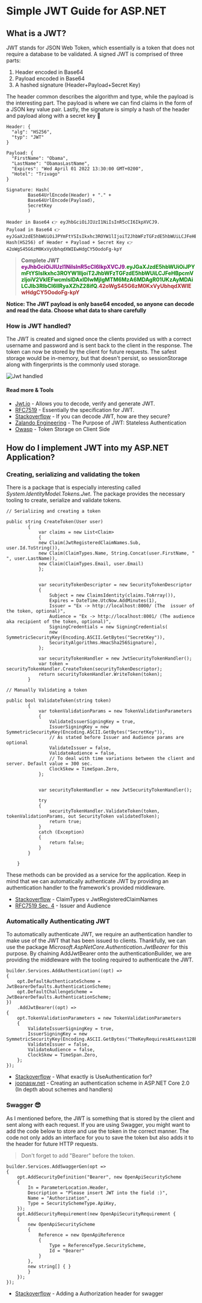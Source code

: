 # Simple JWT Guide for ASP.NET

## What is a JWT?

JWT stands for JSON Web Token, which essentially is a token that does not require a database to be validated. A signed JWT is comprised of three parts:

1. Header encoded in Base64
2. Payload encoded in Base64
3. A hashed signature (Header+Payload+Secret Key)

The header common describes the algorithm and type, while the payload is the interesting part. The payload is where we can find claims in the form of a JSON key value pair. Lastly, the signature is simply a hash of the header and payload along with a secret key 🔑

```
Header: {
  "alg": "HS256",
  "typ": "JWT"
}

Payload: {
  "FirstName": "Obama",
  "LastName": "ObamasLastName",
  "Expires": "Wed April 01 2022 13:30:00 GMT+0200",
  "Hotel": "Trivago"
}

Signature: Hash(
        Base64UrlEncode(Header) + "." +
        Base64UrlEncode(Payload),
        SecretKey
        )

Header in Base64 👉 eyJhbGciOiJIUzI1NiIsInR5cCI6IkpXVCJ9.
Payload in Base64 👉 eyJGaXJzdE5hbWUiOiJPYmFtYSIsIkxhc3ROYW1lIjoiT2JhbWFzTGFzdE5hbWUiLCJFeHBpcmVzIjoiV2VkIEFwcmlsIDAxIDIwMjIgMTM6MzA6MDAgR01UKzAyMDAiLCJIb3RlbCI6IlRyaXZhZ28ifQ.
Hash(HS256) of Header + Payload + Secret Key 👉 42oWgS45G6zM0KxVyUbhqdXWIEwHdgCY5OodoFg-kpY
```

> **Complete JWT
> <span style="color:purple">eyJhbGciOiJIUzI1NiIsInR5cCI6IkpXVCJ9</span>.<span style="color:green">eyJGaXJzdE5hbWUiOiJPYmFtYSIsIkxhc3ROYW1lIjoiT2JhbWFzTGFzdE5hbWUiLCJFeHBpcmVzIjoiV2VkIEFwcmlsIDAxIDIwMjIgMTM6MzA6MDAgR01UKzAyMDAiLCJIb3RlbCI6IlRyaXZhZ28ifQ</span>.<span style="color:brown">42oWgS45G6zM0KxVyUbhqdXWIEwHdgCY5OodoFg-kpY</span>**

**Notice: The JWT payload is only base64 encoded, so anyone can decode and read the data. Choose what data to share carefully**

### How is JWT handled?

The JWT is created and signed once the clients provided us with a correct username and password and is sent back to the client in the response. The token can now be stored by the client for future requests. The safest storage would be in-memory, but that doesn't persist, so sessionStorage along with fingerprints is the commonly used storage.

![Jwt handled](Images/jwtHandled.png)

#### Read more & Tools

- [Jwt.io](https://jwt.io/) - Allows you to decode, verify and generate JWT.
- [RFC7519](https://datatracker.ietf.org/doc/html/rfc7519) - Essentially the specification for JWT.
- [Stackoverflow](https://stackoverflow.com/questions/27301557/if-you-can-decode-jwt-how-are-they-secure) - If you can decode JWT, how are they secure?
- [Zalando Engineering](https://engineering.zalando.com/posts/2017/07/the-purpose-of-jwt-stateless-authentication.html) - The Purpose of JWT: Stateless Authentication
- [Owasp](https://cheatsheetseries.owasp.org/cheatsheets/JSON_Web_Token_for_Java_Cheat_Sheet.html#token-storage-on-client-side) - Token Storage on Client Side

## How do I implement JWT into my ASP.NET Application?

### Creating, serializing and validating the token

There is a package that is especially interesting called _System.IdentityModel.Tokens.Jwt_. The package provides the necessary tooling to create, serialize and validate tokens.

```
// Serializing and creating a token

public string CreateToken(User user)
        {
            var claims = new List<Claim>
            {
            new Claim(JwtRegisteredClaimNames.Sub, user.Id.ToString()),
            new Claim(ClaimTypes.Name, String.Concat(user.FirstName, " ", user.LastName)),
            new Claim(ClaimTypes.Email, user.Email)
            };


            var securityTokenDescriptor = new SecurityTokenDescriptor
            {
                Subject = new ClaimsIdentity(claims.ToArray()),
                Expires = DateTime.UtcNow.AddMinutes(1),
                Issuer = "Ex -> http://localhost:8000/ (The  issuer of the token, optional)",
                Audience = "Ex -> http://localhost:8001/ (The audience aka recipient of the token, optional)",
                SigningCredentials = new SigningCredentials(
                new SymmetricSecurityKey(Encoding.ASCII.GetBytes("SecretKey")),
                SecurityAlgorithms.HmacSha256Signature),
            };

            var securityTokenHandler = new JwtSecurityTokenHandler();
            var token = securityTokenHandler.CreateToken(securityTokenDescriptor);
            return securityTokenHandler.WriteToken(token);
        }

```

```
// Manually Validating a token

public bool ValidateToken(string token)
        {
            var tokenValidationParams = new TokenValidationParameters
            {
                ValidateIssuerSigningKey = true,
                IssuerSigningKey = new SymmetricSecurityKey(Encoding.ASCII.GetBytes("SecretKey")),
                // As stated before Issuer and Audience params are optional
                ValidateIssuer = false,
                ValidateAudience = false,
                // To deal with time variations between the client and server. Default value = 300 sec.
                ClockSkew = TimeSpan.Zero,
            };


            var securityTokenHandler = new JwtSecurityTokenHandler();

            try
            {
                securityTokenHandler.ValidateToken(token, tokenValidationParams, out SecurityToken validatedToken);
                return true;
            }
            catch (Exception)
            {
                return false;
            }
        }

    }
```

These methods can be provided as a service for the application. Keep in mind that we can automatically authenticate JWT by providing an authentication handler to the framework's provided middleware.

- [Stackoverflow](https://stackoverflow.com/questions/50012155/jwt-claim-names) - ClaimTypes v JwtRegisteredClaimNames
- [RFC7519 Sec. 4](https://datatracker.ietf.org/doc/html/rfc7519#section-4) - Issuer and Audience

### Automatically Authenticating JWT

To automatically authenticate JWT, we require an authentication handler to make use of the JWT that has been issued to clients. Thankfully, we can use the package _Microsoft.AspNetCore.Authentication.JwtBearer_ for this purpose. By chaining AddJwtBearer onto the authenticationBuilder, we are providing the middleware with the tooling required to authenticate the JWT.

```
builder.Services.AddAuthentication((opt) =>
{
    opt.DefaultAuthenticateScheme = JwtBearerDefaults.AuthenticationScheme;
    opt.DefaultChallengeScheme = JwtBearerDefaults.AuthenticationScheme;
})
    .AddJwtBearer((opt) =>
{
    opt.TokenValidationParameters = new TokenValidationParameters
    {
        ValidateIssuerSigningKey = true,
        IssuerSigningKey = new SymmetricSecurityKey(Encoding.ASCII.GetBytes("TheKeyRequiresAtLeast128bits")),
        ValidateIssuer = false,
        ValidateAudience = false,
        ClockSkew = TimeSpan.Zero,
    };
});
```

- [Stackoverflow](https://stackoverflow.com/questions/48836688/what-exactly-is-useauthentication-for) - What exactly is UseAuthentication for?
- [joonasw.net](https://joonasw.net/view/creating-auth-scheme-in-aspnet-core-2) - Creating an authentication scheme in ASP.NET Core 2.0 (In depth about schemes and handlers)

### Swagger 😎

As I mentioned before, the JWT is something that is stored by the client and sent along with each request. If you are using Swagger, you might want to add the code below to store and use the token in the correct manner. The code not only adds an interface for you to save the token but also adds it to the header for future HTTP requests.

> Don't forget to add "Bearer" before the token.

```
builder.Services.AddSwaggerGen(opt =>
{
    opt.AddSecurityDefinition("Bearer", new OpenApiSecurityScheme
    {
        In = ParameterLocation.Header,
        Description = "Please insert JWT into the field :)",
        Name = "Authorization",
        Type = SecuritySchemeType.ApiKey,
    });
    opt.AddSecurityRequirement(new OpenApiSecurityRequirement {
    {
        new OpenApiSecurityScheme
        {
            Reference = new OpenApiReference
            {
                Type = ReferenceType.SecurityScheme,
                Id = "Bearer"
            }
        },
        new string[] { }
        }
    });
});
```

- [Stackoverflow](https://stackoverflow.com/questions/58179180/jwt-authentication-and-swagger-with-net-core-3-0) - Adding a Authorization header for swagger
